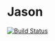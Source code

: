 # Jason
[![Build Status](https://travis-ci.com/appositum/jason.svg?branch=master)](https://travis-ci.com/appositum/jason)
